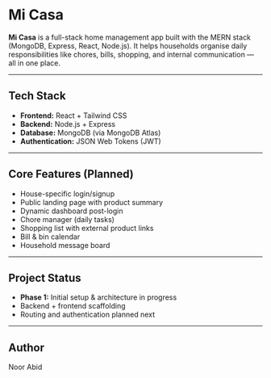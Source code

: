 # Mi Casa 

**Mi Casa** is a full-stack home management app built with the MERN stack (MongoDB, Express, React, Node.js). It helps households organise daily responsibilities like chores, bills, shopping, and internal communication — all in one place.

---

## Tech Stack

- **Frontend:** React + Tailwind CSS
- **Backend:** Node.js + Express
- **Database:** MongoDB (via MongoDB Atlas)
- **Authentication:** JSON Web Tokens (JWT)

---

##  Core Features (Planned)

- House-specific login/signup
- Public landing page with product summary
- Dynamic dashboard post-login
- Chore manager (daily tasks)
- Shopping list with external product links
- Bill & bin calendar
- Household message board

---

## Project Status

- **Phase 1:** Initial setup & architecture in progress
- Backend + frontend scaffolding
- Routing and authentication planned next

---

## Author
Noor Abid

